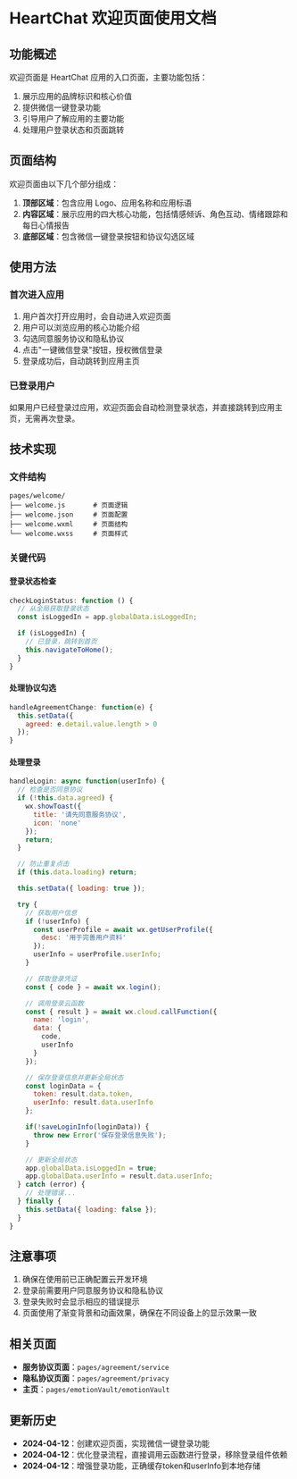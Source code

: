 # HeartChat 欢迎页面使用文档

## 功能概述

欢迎页面是 HeartChat 应用的入口页面，主要功能包括：

1. 展示应用的品牌标识和核心价值
2. 提供微信一键登录功能
3. 引导用户了解应用的主要功能
4. 处理用户登录状态和页面跳转

## 页面结构

欢迎页面由以下几个部分组成：

1. **顶部区域**：包含应用 Logo、应用名称和应用标语
2. **内容区域**：展示应用的四大核心功能，包括情感倾诉、角色互动、情绪跟踪和每日心情报告
3. **底部区域**：包含微信一键登录按钮和协议勾选区域

## 使用方法

### 首次进入应用

1. 用户首次打开应用时，会自动进入欢迎页面
2. 用户可以浏览应用的核心功能介绍
3. 勾选同意服务协议和隐私协议
4. 点击"一键微信登录"按钮，授权微信登录
5. 登录成功后，自动跳转到应用主页

### 已登录用户

如果用户已经登录过应用，欢迎页面会自动检测登录状态，并直接跳转到应用主页，无需再次登录。

## 技术实现

### 文件结构

```
pages/welcome/
├── welcome.js       # 页面逻辑
├── welcome.json     # 页面配置
├── welcome.wxml     # 页面结构
└── welcome.wxss     # 页面样式
```

### 关键代码

#### 登录状态检查

```javascript
checkLoginStatus: function () {
  // 从全局获取登录状态
  const isLoggedIn = app.globalData.isLoggedIn;

  if (isLoggedIn) {
    // 已登录，跳转到首页
    this.navigateToHome();
  }
}
```

#### 处理协议勾选

```javascript
handleAgreementChange: function(e) {
  this.setData({
    agreed: e.detail.value.length > 0
  });
}
```

#### 处理登录

```javascript
handleLogin: async function(userInfo) {
  // 检查是否同意协议
  if (!this.data.agreed) {
    wx.showToast({
      title: '请先同意服务协议',
      icon: 'none'
    });
    return;
  }

  // 防止重复点击
  if (this.data.loading) return;

  this.setData({ loading: true });

  try {
    // 获取用户信息
    if (!userInfo) {
      const userProfile = await wx.getUserProfile({
        desc: '用于完善用户资料'
      });
      userInfo = userProfile.userInfo;
    }

    // 获取登录凭证
    const { code } = await wx.login();

    // 调用登录云函数
    const { result } = await wx.cloud.callFunction({
      name: 'login',
      data: {
        code,
        userInfo
      }
    });

    // 保存登录信息并更新全局状态
    const loginData = {
      token: result.data.token,
      userInfo: result.data.userInfo
    };

    if(!saveLoginInfo(loginData)) {
      throw new Error('保存登录信息失败');
    }

    // 更新全局状态
    app.globalData.isLoggedIn = true;
    app.globalData.userInfo = result.data.userInfo;
  } catch (error) {
    // 处理错误...
  } finally {
    this.setData({ loading: false });
  }
}
```

## 注意事项

1. 确保在使用前已正确配置云开发环境
2. 登录前需要用户同意服务协议和隐私协议
3. 登录失败时会显示相应的错误提示
4. 页面使用了渐变背景和动画效果，确保在不同设备上的显示效果一致

## 相关页面

- **服务协议页面**：`pages/agreement/service`
- **隐私协议页面**：`pages/agreement/privacy`
- **主页**：`pages/emotionVault/emotionVault`

## 更新历史

- **2024-04-12**：创建欢迎页面，实现微信一键登录功能
- **2024-04-12**：优化登录流程，直接调用云函数进行登录，移除登录组件依赖
- **2024-04-12**：增强登录功能，正确缓存token和userInfo到本地存储
